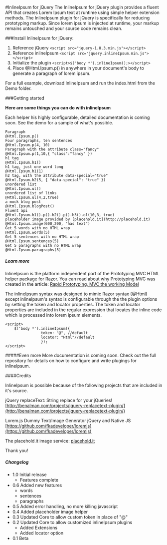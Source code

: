 #InlineIpsum for jQuery
The InlineIpsum for jQuery plugin provides a fluent API that creates Lorem Ipsum text at runtime using simple helper extension methods. The InlineIpsum plugin for jQuery is specifically for reducing prototyping markup. Since lorem ipsum is injected at runtime, your markup remains untouched and your source code remains clean.

###Install InlineIpsum for jQuery:
1. Reference jQuery ``<script src="jquery-1.8.3.min.js"></script>``
2. Reference inlineIpsum ``<script src="jquery.inlineIpsum.min.js"></script>``
3. Initialize the plugin ``<script>$('body *').inlineIpsum();></script>``
4. Place @Html.Ipsum.p() in anywhere in your document's body to generate a paragraph of lorem ipsum.

For a full example, download InlineIpsum and run the index.html from the Demo folder.

###Getting started

**Here are some things you can do with inlineIpsum**

Each helper his highly configurable, detailed documentation is coming soon. See the demo for a sample of what's possible.

	Paragraph
	@Html.Ipsum.p()
	Four paragraphs, ten sentences
	@Html.Ipsum.p(4, 10)
	Paragraph with the attribute class="fancy"
	@Html.Ipsum.p(1,10,{ "class":"fancy" })
	h1 tag
	@Html.Ipsum.h1()
	h1 tag, just one word long
	@Html.Ipsum.h1(1)
    h2 tag, with the attribute data-special="true"
	@Html.Ipsum.h2(5, { "data-special": "true" })
	unordered list
	@Html.Ipsum.ul()
	unordered list of links
	@Html.Ipsum.ul(4,2,true)
	a mock blog post
	@Html.Ipsum.blogPost()
	Fluent api
	@Html.Ipsum.h1().p().h2().p().h3().ol(10,3, true)
	placeholder image provided by [placehold.it](http://placehold.it)
	@Html.Ipsum.image(600,200, "has text")
	Get 5 words with no HTML wrap
	@Html.Ipsum.words(5)
	Get 5 sentences with no HTML wrap
	@Html.Ipsum.sentences(5)
	Get 5 paragraphs with no HTML wrap
	@Html.Ipsum.paragraphs(5)



##### Learn more
InlineIpsum is the platform independent port of the Prototyping MVC HTML helper package for Razor. You can read about why Prototyping MVC was created in the article: [Rapid Prototyping, MVC the working Model
](http://www.simple-talk.com/dotnet/asp.net/rapid-prototyping,-the-mvc-working-model/)

The inlineIpsum syntax was designed to mimic Razor syntax (@Html) except inlineIpsum's syntax is configurable through the the plugin options by setting the token and locator properties. The token and locator properties are included in the regular expression that locates the inline code which is processed into lorem ipsum elements.

    <script>
        $('body *').inlineIpsum({ 
					token: "@", //default
					locator: "Html"//default
					});
    </script>

#####Even more
More documentation is coming soon. Check out the full repository for details on how to configure and write plugings for inlineIpsum.

####Credits

InlineIpsum is possible because of the following projects that are included in it's source.

jQuery replaceText: String replace for your jQueries!
[http://benalman.com/projects/jquery-replacetext-plugin/](http://benalman.com/projects/jquery-replacetext-plugin/)

Lorem.js Dummy Text/Image Generator jQuery and Native JS [https://github.com/fkadeveloper/loremjs](https://github.com/fkadeveloper/loremjs)

The placehold.it image service: [placehold.it](http://placehold.it)

Thank you!

##### Changelog
- 1.0 Initial release
	- Features complete
- 0.6 Added new features
	- words
	- sentences
	- paragraphs
- 0.5 Added error handling, no more killing javascript
- 0.4 Added placeholder image helper
- 0.3 Updated Core to allow custom token in place of "@"
- 0.2 Updated Core to allow customized inlineIpsum plugins
	- Added Extensions
	- Added locator option
- 0.1 Beta

